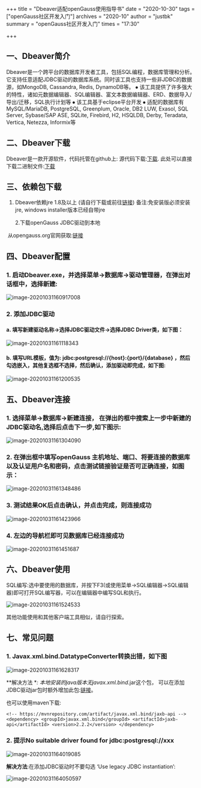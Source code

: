 +++
title = "Dbeaver适配openGauss使用指导书"
date = "2020-10-30"
tags = ["openGauss社区开发入门"]
archives = "2020-10"
author = "justbk"
summary = "openGauss社区开发入门"
times = "17:30"

+++

## 一、Dbeaver简介

Dbeaver是一个跨平台的数据库开发者工具，包括SQL编程，数据库管理和分析。它支持任意适配JDBC驱动的数据库系统。同时该工具也支持一些非JDBC的数据源，如MongoDB, Cassandra, Redis, DynamoDB等。
⦁	该工具提供了许多强大的特性，诸如元数据编辑器、SQL编辑器、富文本数据编辑器、ERD、数据导入/导出/迁移，SQL执行计划等
⦁	该工具基于eclipse平台开发
⦁	适配的数据库有MySQL/MariaDB, PostgreSQL, Greenplum, Oracle, DB2 LUW, Exasol, SQL Server, Sybase/SAP ASE, SQLite, Firebird, H2, HSQLDB, Derby, Teradata, Vertica, Netezza, Informix等

## 二、Dbeaver下载

  Dbeaver是一款开源软件，代码托管在github上:
源代码下载:[下载](https://github.com/dbeaver/dbeaver). 
此处可以直接下载二进制文件:[下载](https://github.com/dbeaver/dbeaver/releases)

## 三、依赖包下载

1. Dbeaver依赖jre 1.8及以上 (请自行下载或前往[链接](https://adoptopenjdk.net/?variant=openjdk8&jvmVariant=hotspot))
    备注:免安装版必须安装jre, windows installer版本已经自带jre

   2.下载openGauss JDBC驱动到本地

​      从opengauss.org官网获取:[链接](https://opengauss.org/zh/download.html)

## 四、Dbeaver配置

### 1. 启动Dbeaver.exe，并选择菜单->数据库->驱动管理器，在弹出对话框中，选择新建:

![image-20201031160917008](D:\z00229791\openGauss\code\blog\content\zh\post\justbk\image\image-20201031160917008.png)

### 2. 添加JDBC驱动
#### a. 填写新建驱动名称->选择JDBC驱动文件->选择JDBC Driver类，如下图：

![image-20201031161118343](D:\z00229791\openGauss\code\blog\content\zh\post\justbk\image\image-20201031161118343.png)

#### b. 填写URL模板，值为: jdbc:postgresql://{host}:{port}/{database} ，然后勾选嵌入，其他复选框不选择，然后确认，添加驱动即完成，如下图:

![image-20201031161200535](D:\z00229791\openGauss\code\blog\content\zh\post\justbk\image\image-20201031161200535.png)

## 五、Dbeaver连接

### 1. 选择菜单->数据库->新建连接， 在弹出的框中搜索上一步中新建的JDBC驱动名,选择后点击下一步,如下图示:

![image-20201031161304090](D:\z00229791\openGauss\code\blog\content\zh\post\justbk\image\image-20201031161304090.png)

### 2. 在弹出框中填写openGauss 主机地址、端口、将要连接的数据库以及认证用户名和密码，点击测试链接验证是否可正确连接，如图示：

![image-20201031161348486](D:\z00229791\openGauss\code\blog\content\zh\post\justbk\image\image-20201031161348486.png)

### 3. 测试结果OK后点击确认，并点击完成，则连接成功

![image-20201031161423966](D:\z00229791\openGauss\code\blog\content\zh\post\justbk\image\image-20201031161423966.png)

### 4. 左边的导航栏即可见数据库已经连接成功

![image-20201031161451687](D:\z00229791\openGauss\code\blog\content\zh\post\justbk\image\image-20201031161451687.png)

## 六、Dbeaver使用

SQL编写:选中要使用的数据库，并按下F3(或使用菜单->SQL编辑器->SQL编辑器)即可打开SQL编写器，可以在编辑器中编写SQL和执行。

![image-20201031161524533](D:\z00229791\openGauss\code\blog\content\zh\post\justbk\image\image-20201031161524533.png)

其他功能使用和其他客户端工具相似，请自行探索。

## 七、常见问题

### 1. Javax.xml.bind.DatatypeConverter转换出错，如下图

![image-20201031161628317](D:\z00229791\openGauss\code\blog\content\zh\post\justbk\image\image-20201031161628317.png)

**解决方法 **: 本地安装的java版本无javax.xml.bind*.jar这个包， 可以在添加JDBC驱动jar包时额外增加此包:[链接](https://mvnrepository.com/artifact/javax.xml.bind/jaxb-api/2.2.2)。

也可以使用maven下载:

`<!-- https://mvnrepository.com/artifact/javax.xml.bind/jaxb-api -->
<dependency>
    <groupId>javax.xml.bind</groupId>
    <artifactId>jaxb-api</artifactId>
    <version>2.2.2</version>
</dependency>`

### 2. 提示No suitable driver found for jdbc:postgresql://xxx

![image-20201031164019085](D:\z00229791\openGauss\code\blog\content\zh\post\justbk\image\image-20201031164019085.png)

**解决方法**:在添加JDBC驱动时不要勾选 ‘Use legacy JDBC instantiation’:

![image-20201031164050597](D:\z00229791\openGauss\code\blog\content\zh\post\justbk\image\image-20201031164050597.png)